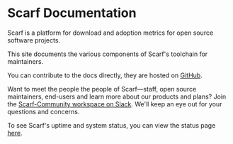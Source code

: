 # Scarf Documentation

Scarf is a platform for download and adoption metrics for open source software projects. 

This site documents the various components of Scarf's toolchain for maintainers.

You can contribute to the docs directly, they are hosted on [GitHub](https://github.com/scarf-sh/docs).

Want to meet the people the people of Scarf—staff, open source maintainers, end-users and learn more about our products and plans? Join the [Scarf-Community workspace on Slack](https://tinyurl.com/scarf-community-slack). We'll keep an eye out for your questions and concerns.

To see Scarf's uptime and system status, you can view the status page [here](https://status.scarf.sh).

